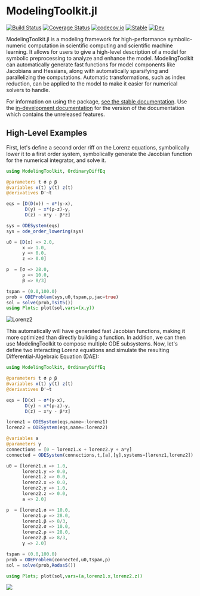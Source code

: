 # ModelingToolkit.jl

[![Build Status](https://travis-ci.com/SciML/ModelingToolkit.jl.svg?branch=master)](https://travis-ci.com/SciML/ModelingToolkit.jl)
[![Coverage Status](https://coveralls.io/repos/SciML/ModelingToolkit.jl/badge.svg?branch=master&service=github)](https://coveralls.io/github/JuliaDiffEq/ModelingToolkit.jl?branch=master)
[![codecov.io](http://codecov.io/github/SciML/ModelingToolkit.jl/coverage.svg?branch=master)](http://codecov.io/github/SciML/ModelingToolkit.jl?branch=master)
[![Stable](https://img.shields.io/badge/docs-stable-blue.svg)](http://mtk.sciml.ai/stable/)
[![Dev](https://img.shields.io/badge/docs-dev-blue.svg)](http://mtk.sciml.ai/dev/)

ModelingToolkit.jl is a modeling framework for high-performance symbolic-numeric computation
in scientific computing  and scientific machine learning.
It allows for users to give a high-level description of a model for
symbolic preprocessing to analyze and enhance the model. ModelingToolkit can
automatically generate fast functions for model components like Jacobians
and Hessians, along with automatically sparsifying and parallelizing the
computations. Automatic transformations, such as index reduction, can be applied
to the model to make it easier for numerical solvers to handle.

For information on using the package,
[see the stable documentation](https://mtk.sciml.ai/stable/). Use the
[in-development documentation](https://mtk.sciml.ai/dev/) for the version of
the documentation which contains the unreleased features.

## High-Level Examples

First, let's define a second order riff on the Lorenz equations, symbolically
lower it to a first order system, symbolically generate the Jacobian function
for the numerical integrator, and solve it.

```julia
using ModelingToolkit, OrdinaryDiffEq

@parameters t σ ρ β
@variables x(t) y(t) z(t)
@derivatives D'~t

eqs = [D(D(x)) ~ σ*(y-x),
       D(y) ~ x*(ρ-z)-y,
       D(z) ~ x*y - β*z]

sys = ODESystem(eqs)
sys = ode_order_lowering(sys)

u0 = [D(x) => 2.0,
      x => 1.0,
      y => 0.0,
      z => 0.0]

p  = [σ => 28.0,
      ρ => 10.0,
      β => 8/3]

tspan = (0.0,100.0)
prob = ODEProblem(sys,u0,tspan,p,jac=true)
sol = solve(prob,Tsit5())
using Plots; plot(sol,vars=(x,y))
```

![Lorenz2](https://user-images.githubusercontent.com/1814174/79118645-744eb580-7d5c-11ea-9c37-13c4efd585ca.png)

This automatically will have generated fast Jacobian functions, making
it more optimized than directly building a function. In addition, we can then
use ModelingToolkit to compose multiple ODE subsystems. Now, let's define two
interacting Lorenz equations and simulate the resulting Differential-Algebraic
Equation (DAE):

```julia
using ModelingToolkit, OrdinaryDiffEq

@parameters t σ ρ β
@variables x(t) y(t) z(t)
@derivatives D'~t

eqs = [D(x) ~ σ*(y-x),
       D(y) ~ x*(ρ-z)-y,
       D(z) ~ x*y - β*z]

lorenz1 = ODESystem(eqs,name=:lorenz1)
lorenz2 = ODESystem(eqs,name=:lorenz2)

@variables a
@parameters γ
connections = [0 ~ lorenz1.x + lorenz2.y + a*γ]
connected = ODESystem(connections,t,[a],[γ],systems=[lorenz1,lorenz2])

u0 = [lorenz1.x => 1.0,
      lorenz1.y => 0.0,
      lorenz1.z => 0.0,
      lorenz2.x => 0.0,
      lorenz2.y => 1.0,
      lorenz2.z => 0.0,
      a => 2.0]

p  = [lorenz1.σ => 10.0,
      lorenz1.ρ => 28.0,
      lorenz1.β => 8/3,
      lorenz2.σ => 10.0,
      lorenz2.ρ => 28.0,
      lorenz2.β => 8/3,
      γ => 2.0]

tspan = (0.0,100.0)
prob = ODEProblem(connected,u0,tspan,p)
sol = solve(prob,Rodas5())

using Plots; plot(sol,vars=(a,lorenz1.x,lorenz2.z))
```

![](https://user-images.githubusercontent.com/1814174/79229194-9e71a780-7e30-11ea-9f93-bfa762eb8dfb.png)
